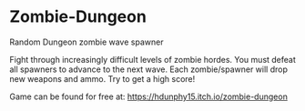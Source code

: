 # Zombie-Dungeon
Random Dungeon zombie wave spawner

Fight through increasingly difficult levels of zombie hordes. You must defeat all spawners to advance to the next wave.
Each zombie/spawner will drop new weapons and ammo. Try to get a high score!

Game can be found for free at: https://hdunphy15.itch.io/zombie-dungeon 
